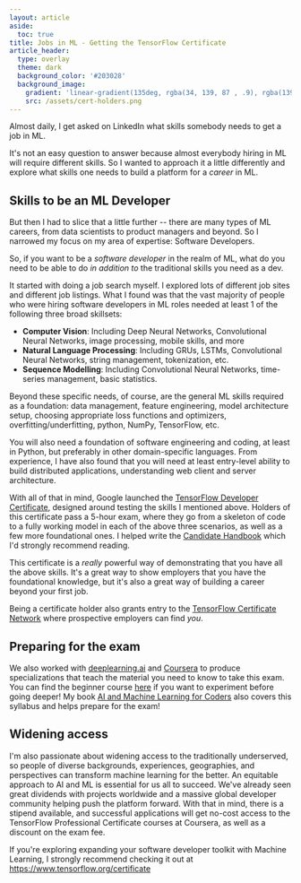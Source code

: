 ```yaml
---
layout: article
aside:
  toc: true
title: Jobs in ML - Getting the TensorFlow Certificate
article_header:
  type: overlay
  theme: dark
  background_color: '#203028'
  background_image:
    gradient: 'linear-gradient(135deg, rgba(34, 139, 87 , .9), rgba(139, 34, 139, .9))'
    src: /assets/cert-holders.png
---
```


Almost daily, I get asked on LinkedIn what skills somebody needs to get a job in ML. 

It's not an easy question to answer because almost everybody hiring in ML will require different skills. So I wanted to approach it a little differently and explore what skills one needs to build a platform for a *career* in ML.

## Skills to be an ML Developer
But then I had to slice that a little further -- there are many types of ML careers, from data scientists to product managers and beyond. So I narrowed my focus on my area of expertise: Software Developers.

So, if you want to be a *software developer* in the realm of ML, what do you need to be able to do *in addition to* the traditional skills you need as a dev.

It started with doing a job search myself. I explored lots of different job sites and different job listings. What I found was that the vast majority of people who were hiring software developers in ML roles needed at least 1 of the following three broad skillsets:

- **Computer Vision**: Including Deep Neural Networks, Convolutional Neural Networks, image processing, mobile skills, and more
- **Natural Language Processing**: Including GRUs, LSTMs, Convolutional Neural Networks, string management, tokenization, etc.
- **Sequence Modelling**: Including Convolutional Neural Networks, time-series management, basic statistics.

Beyond these specific needs, of course, are the general ML skills required as a foundation: data management, feature engineering, model architecture setup, choosing appropriate loss functions and optimizers, overfitting/underfitting, python, NumPy, TensorFlow, etc.

You will also need a foundation of software engineering and coding, at least in Python, but preferably in other domain-specific languages. From experience, I have also found that you will need at least entry-level ability to build distributed applications, understanding web client and server architecture. 

With all of that in mind, Google launched the [TensorFlow Developer Certificate](https://www.tensorflow.org/certificate), designed around testing the skills I mentioned above. Holders of this certificate pass a 5-hour exam, where they go from a skeleton of code to a fully working model in each of the above three scenarios, as well as a few more foundational ones. I helped write the [Candidate Handbook](https://www.tensorflow.org/site-assets/downloads/marketing/cert/TF_Certificate_Candidate_Handbook.pdf) which I'd strongly recommend reading. 

This certificate is a *really* powerful way of demonstrating that you have all the above skills. It's a great way to show employers that you have the foundational knowledge, but it's also a great way of building a career beyond your first job.

Being a certificate holder also grants entry to the [TensorFlow Certificate Network](https://developers.google.com/certification/directory/tensorflow) where prospective employers can find *you*. 

## Preparing for the exam
We also worked with [deeplearning.ai](https://deeplearning.ai) and [Coursera](https://coursera.org) to produce specializations that teach the material you need to know to take this exam. You can find the beginner course [here](https://www.coursera.org/learn/introduction-tensorflow) if you want to experiment before going deeper! My book [AI and Machine Learning for Coders](https://www.oreilly.com/library/view/ai-and-machine/9781492078180/) also covers this syllabus and helps prepare for the exam! 


## Widening access
I'm also passionate about widening access to the traditionally underserved, so people of diverse backgrounds, experiences, geographies, and perspectives can transform machine learning for the better. An equitable approach to AI and ML is essential for us all to succeed. We've already seen great dividends with projects worldwide and a massive global developer community helping push the platform forward. 
With that in mind, there is a stipend available, and successful applications will get no-cost access to the TensorFlow Professional Certificate courses at Coursera, as well as a discount on the exam fee. 

If you're exploring expanding your software developer toolkit with Machine Learning, I strongly recommend checking it out at https://www.tensorflow.org/certificate